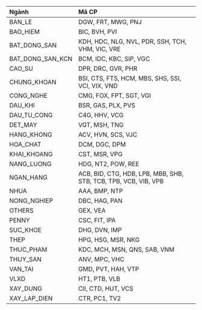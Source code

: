 | Ngành            | Mã CP                                                           |
| :--------------- | :-------------------------------------------------------------- |
| BAN_LE           | DGW, FRT, MWG, PNJ                                              |
| BAO_HIEM         | BIC, BVH, PVI                                                   |
| BAT_DONG_SAN     | KDH, HDC, NLG, NVL, PDR, SSH, TCH, VHM, VIC, VRE                |
| BAT_DONG_SAN_KCN | BCM, IDC, KBC, SIP, VGC                                         |
| CAO_SU           | DPR, DRC, GVR, PHR                                              |
| CHUNG_KHOAN      | BSI, CTS, FTS, HCM, MBS, SHS, SSI, VCI, VIX, VND                |
| CONG_NGHE        | CMG, FOX, FPT, SGT, VGI                                         |
| DAU_KHI          | BSR, GAS, PLX, PVS                                              |
| DAU_TU_CONG      | C4G, HHV, VCG                                                   |
| DET_MAY          | VGT, MSH, TNG                                                   |
| HANG_KHONG       | ACV, HVN, SCS, VJC                                              |
| HOA_CHAT         | DCM, DGC, DPM                                                   |
| KHAI_KHOANG      | CST, MSR, VPG                                                   |
| NANG_LUONG       | HDG, NT2, POW, REE                                              |
| NGAN_HANG        | ACB, BID, CTG, HDB, LPB, MBB, SHB, STB, TCB, TPB, VCB, VIB, VPB |
| NHUA             | AAA, BMP, NTP                                                   |
| NONG_NGHIEP      | DBC, HAG, PAN                                                   |
| OTHERS           | GEX, VEA                                                        |
| PENNY            | CSC, FIT, IPA                                                   |
| SUC_KHOE         | DHG, DVN, IMP                                                   |
| THEP             | HPG, HSG, MSR, NKG                                              |
| THUC_PHAM        | KDC, MCH, MSN, QNS, SAB, VNM                                    |
| THUY_SAN         | ANV, MPC, VHC                                                   |
| VAN_TAI          | GMD, PVT, HAH, VTP                                              |
| VLXD             | HT1, PTB, VLB                                                   |
| XAY_DUNG         | CII, CTD, HUT, VCS                                              |
| XAY_LAP_DIEN     | CTR, PC1, TV2                                                   |
